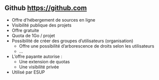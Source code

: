 ## Github <span class="small">https://github.com</span>

* Offre d’hébergement de sources en ligne
* Visibilité publique des projets
* Offre gratuite
* Quota de 1Go / projet
* Possibilité de créer des groupes d’utilisateurs (organisation)
    * Offre une possibilité d’arborescence de droits selon les utilisateurs
    * …
* L’offre payante autorise :
    * Une extension de quotas
    * Une visibilité privée
* Utilisé par ESUP
